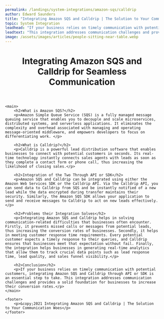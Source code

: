 ```yaml
---
permalink: /landings/system-integrations/amazon-sqs/calldrip
author: Edward Saunders
title: "Integrating Amazon SQS and Calldrip | The Solution to Your Communication Woes"
topic: System Integration
leadhead: "If your business relies on timely communication with potential customers, integrating Amazon SQS and Calldrip through API or SDK is an essential step to take"
leadtext: "This integration addresses communication challenges and provides a solid foundation for businesses to increase their conversion rates."
image: /assets/images/articles/people-sitting-near-table.webp
---
```

<div class="arttext">	<header>
		<h1>Integrating Amazon SQS and Calldrip for Seamless Communication</h1>
	</header>

	<main>
		<h2>What is Amazon SQS?</h2>
		<p>Amazon Simple Queue Service (SQS) is a fully managed message queuing service that enables you to decouple and scale microservices, distributed systems, and serverless applications. It eliminates the complexity and overhead associated with managing and operating message-oriented middleware, and empowers developers to focus on differentiating work. </p>

		<h2>What is Calldrip?</h2>
		<p>Calldrip is a powerful lead distribution software that enables businesses to connect with potential customers in seconds. Its real-time technology instantly connects sales agents with leads as soon as they complete a contact form or phone call, thus increasing the likelihood of closing sales.</p>

		<h2>Integration of the Two Through API or SDK</h2>
		<p>Amazon SQS and Calldrip can be integrated using either the Amazon Web Services SDK or the Calldrip API. Via the Calldrip API, you can send data to Calldrip from SQS and be instantly notified of a new lead while the data encrypted during transfer maintains their security. Similarly, the Amazon SQS SDK allows your application to send and receive messages to Calldrip to act on new leads effectively.</p>

		<h2>Problems their Integration Solves</h2>
		<p>Integrating Amazon SQS and Calldrip helps in solving communication-related difficulties that businesses often encounter. Firstly, it prevents missed calls or messages from potential leads, thus increasing the conversion rates of businesses. Secondly, it helps in meeting customer response time requirements. Every potential customer expects a timely response to their queries, and Calldrip ensures that businesses meet that expectation without fail. Finally, the integration helps businesses in generating real-time analytics that allow them to track crucial data points such as lead response time, lead quality, and sales funnel visibility.</p>

		<h2>Conclusion</h2>
		<p>If your business relies on timely communication with potential customers, integrating Amazon SQS and Calldrip through API or SDK is an essential step to take. This integration addresses communication challenges and provides a solid foundation for businesses to increase their conversion rates.</p>
	</main>

	<footer>
		<p>&copy;2021 Integrating Amazon SQS and Calldrip | The Solution to Your Communication Woes</p>
	</footer>
</div>